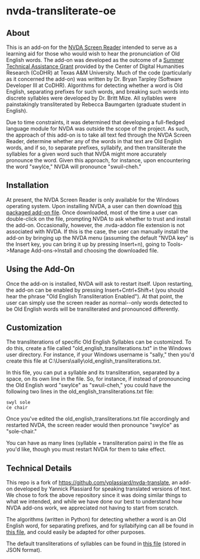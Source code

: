 # nvda-transliterate-oe

## About

This is an add-on for the [NVDA Screen Reader](https://www.nvaccess.org/download/) intended to serve as a learning aid for those who would wish to hear the pronunciation of Old English words. The add-on was developed as the outcome of a [Summer Technical Assistance Grant](http://codhr.dh.tamu.edu/summer-digital-humanities-technical-assistance-grants/) provided by the Center of Digital Humanities Research (CoDHR) at Texas A&M University. Much of the code (particularly as it concerned the add-on) was written by Dr. Bryan Tarpley (Software Developer III at CoDHR). Algorithms for detecting whether a word is Old English, separating prefixes for such words, and breaking such words into discrete syllables were developed by Dr. Britt Mize. All syllables were painstakingly transliterated by Rebecca Baumgarten (graduate student in English).

Due to time constraints, it was determined that developing a full-fledged language module for NVDA was outside the scope of the project. As such, the approach of this add-on is to take all text fed through the NVDA Screen Reader, determine whether any of the words in that text are Old English words, and if so, to separate prefixes, syllabify, and then transliterate the syllables for a given word such that NVDA might more accurately pronounce the word. Given this approach, for instance, upon encountering the word "swylċe," NVDA will pronounce "swuil-cheh."

## Installation

At present, the NVDA Screen Reader is only available for the Windows operating system. Upon installing NVDA, a user can then download [this packaged add-on file](https://github.com/bptarpley/nvda-transliterate-oe/raw/master/transliterate-oe-2020.00.nvda-addon). Once downloaded, most of the time a user can double-click on the file, prompting NVDA to ask whether to trust and install the add-on. Occasionally, however, the .nvda-addon file extension is not associated with NVDA. If this is the case, the user can manually install the add-on by bringing up the NVDA menu (assuming the default "NVDA key" is the Insert key, you can bring it up by pressing Insert+n), going to Tools->Manage Add-ons->Install and choosing the downloaded file.

## Using the Add-On

Once the add-on is installed, NVDA will ask to restart itself. Upon restarting, the add-on can be enabled by pressing Insert+Cntrl+Shift+t (you should hear the phrase "Old English Transliteration Enabled"). At that point, the user can simply use the screen reader as normal--only words detected to be Old English words will be transliterated and pronounced differently.

## Customization

The transliterations of specific Old English Syllables can be customized. To do this, create a file called "old_english_transliterations.txt" in the Windows user directory. For instance, if your Windows username is "sally," then you'd create this file at C:\Users\sally\old_english_transliterations.txt.

In this file, you can put a syllable and its transliteration, separated by a space, on its own line in the file. So, for instance, if instead of pronouncing the Old English word "swylċe" as "swuil-cheh," you could have the following two lines in the old_english_transliterations.txt file:

```
swyl sole
ċe chair
```

Once you've edited the old_english_transliterations.txt file accordingly and restarted NVDA, the screen reader would then pronounce "swylċe" as "sole-chair."

You can have as many lines (syllable + transliteration pairs) in the file as you'd like, though you must restart NVDA for them to take effect.

## Technical Details

This repo is a fork of https://github.com/yplassiard/nvda-translate, an add-on developed by Yannick Plassiard for speaking translated versions of text. We chose to fork the above repository since it was doing similar things to what we intended, and while we have done our best to understand how NVDA add-ons work, we appreciated not having to start from scratch.

The algorithms (written in Python) for detecting whether a word is an Old English word, for separating prefixes, and for syllabifying can all be found in [this file](https://github.com/bptarpley/nvda-transliterate-oe/blob/master/addon/globalPlugins/transliterate/__init__.py), and could easily be adapted for other purposes.

The default transliterations of syllables can be found in [this file](https://github.com/bptarpley/nvda-transliterate-oe/blob/master/addon/globalPlugins/transliterate/transliterations.json) (stored in JSON format).


